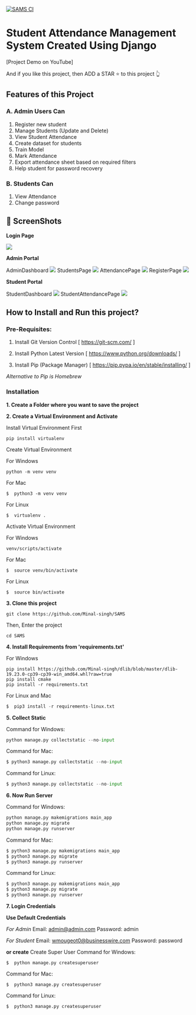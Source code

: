 [![SAMS CI](https://github.com/Minal-singh/SAMS/actions/workflows/SAMS.yml/badge.svg)](https://github.com/Minal-singh/SAMS/actions/workflows/SAMS.yml)

# Student Attendance Management System Created Using Django

[Project Demo on YouTube]

And if you like this project, then ADD a STAR ⭐️  to this project 👆

## Features of this Project

### A. Admin Users Can
1. Register new student
2. Manage Students (Update and Delete)
3. View Student Attendance
4. Create dataset for students
5. Train Model
6. Mark Attendance
7. Export attendance sheet based on required filters
8. Help student for password recovery

### B. Students Can
1. View Attendance
2. Change password


## 📸 ScreenShots

**Login Page**

<img src="Screenshots/LoginPage.jpg"/>

**Admin Portal**

AdminDashboard
<img src="Screenshots/AdminDashboard.jpg"/>
StudentsPage
<img src="Screenshots/StudentsPage.jpg"/>
AttendancePage
<img src="Screenshots/AttendancePage.jpg"/>
RegisterPage
<img src="Screenshots/RegisterPage.jpg"/>

**Student Portal**

StudentDashboard
<img src="Screenshots/StudentDashboard.jpg"/>
StudentAttendancePage
<img src="Screenshots/StudentAttendancePage.jpg"/>


## How to Install and Run this project?

### Pre-Requisites:
1. Install Git Version Control
[ https://git-scm.com/ ]

2. Install Python Latest Version
[ https://www.python.org/downloads/ ]

3. Install Pip (Package Manager)
[ https://pip.pypa.io/en/stable/installing/ ]

*Alternative to Pip is Homebrew*

### Installation
**1. Create a Folder where you want to save the project**

**2. Create a Virtual Environment and Activate**

Install Virtual Environment First
```
pip install virtualenv
```

Create Virtual Environment

For Windows
```
python -m venv venv
```
For Mac
```
$  python3 -m venv venv
```
For Linux
```
$  virtualenv .
```

Activate Virtual Environment

For Windows
```
venv/scripts/activate
```

For Mac
```
$  source venv/bin/activate
```

For Linux
```
$  source bin/activate
```

**3. Clone this project**
```
git clone https://github.com/Minal-singh/SAMS
```

Then, Enter the project
```
cd SAMS
```

**4. Install Requirements from 'requirements.txt'**

For Windows
```
pip install https://github.com/Minal-singh/dlib/blob/master/dlib-19.23.0-cp39-cp39-win_amd64.whl?raw=true
pip install cmake
pip install -r requirements.txt
```
For Linux and Mac
```python
$  pip3 install -r requirements-linux.txt
```

**5. Collect Static**

Command for Windows:
```python
python manage.py collectstatic --no-input
```

Command for Mac:
```python
$ python3 manage.py collectstatic --no-input
```

Command for Linux:
```python
$ python3 manage.py collectstatic --no-input
```

**6. Now Run Server**

Command for Windows:
```python
python manage.py makemigrations main_app
python manage.py migrate
python manage.py runserver
```

Command for Mac:
```python
$ python3 manage.py makemigrations main_app
$ python3 manage.py migrate
$ python3 manage.py runserver
```

Command for Linux:
```python
$ python3 manage.py makemigrations main_app
$ python3 manage.py migrate
$ python3 manage.py runserver
```

**7. Login Credentials**

**Use Default Credentials**

*For Admin*
Email: admin@admin.com
Password: admin

*For Student*
Email: wmougeot0@businesswire.com
Password: password

**or create**
Create Super User
Command for Windows:
```
$  python manage.py createsuperuser
```

Command for Mac:
```
$  python3 manage.py createsuperuser
```

Command for Linux:
```
$  python3 manage.py createsuperuser
```
